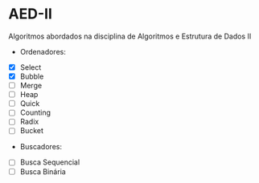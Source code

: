 # AED-II
Algoritmos abordados na disciplina de Algoritmos e Estrutura de Dados II
- Ordenadores:
- [X] Select
- [X] Bubble
- [ ] Merge
- [ ] Heap
- [ ] Quick
- [ ] Counting
- [ ] Radix
- [ ] Bucket
- Buscadores:
- [ ] Busca Sequencial
- [ ] Busca Binária
